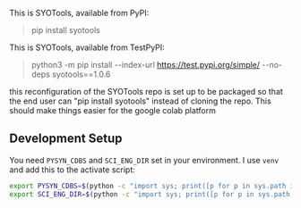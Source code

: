 
This is SYOTools, available from PyPI:

> pip install syotools

This is SYOTools, available from TestPyPI:

> python3 -m pip install --index-url https://test.pypi.org/simple/ --no-deps syotools==1.0.6

this reconfiguration of the SYOTools repo is set up to be packaged so that the end user
can "pip install syotools" instead of cloning the repo. This should make things easier
for the google colab platform

## Development Setup

You need `PYSYN_CDBS` and `SCI_ENG_DIR` set in your environment. I use `venv` and add this to the activate script:

```bash
export PYSYN_CDBS=$(python -c "import sys; print([p for p in sys.path if 'site-packages' in p][0])")/syotools/reference_data/pysynphot_data/
export SCI_ENG_DIR=$(python -c "import sys; print([p for p in sys.path if 'site-packages' in p][0])")/hwo_sci_eng
```